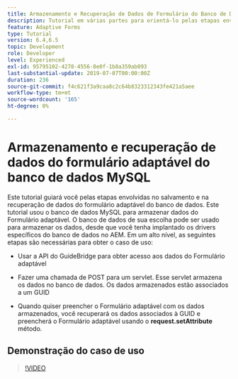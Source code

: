 ```yaml
---
title: Armazenamento e Recuperação de Dados de Formulário do Banco de Dados MySQL Introdução
description: Tutorial em várias partes para orientá-lo pelas etapas envolvidas no armazenamento e na recuperação de dados de formulário
feature: Adaptive Forms
type: Tutorial
version: 6.4,6.5
topic: Development
role: Developer
level: Experienced
exl-id: 95795102-4278-4556-8e0f-1b8a359ab093
last-substantial-update: 2019-07-07T00:00:00Z
duration: 236
source-git-commit: f4c621f3a9caa8c2c64b8323312343fe421a5aee
workflow-type: tm+mt
source-wordcount: '165'
ht-degree: 0%

---
```


# Armazenamento e recuperação de dados do formulário adaptável do banco de dados MySQL

Este tutorial guiará você pelas etapas envolvidas no salvamento e na recuperação de dados do formulário adaptável do banco de dados. Este tutorial usou o banco de dados MySQL para armazenar dados do Formulário adaptável. O banco de dados de sua escolha pode ser usado para armazenar os dados, desde que você tenha implantado os drivers específicos do banco de dados no AEM. Em um alto nível, as seguintes etapas são necessárias para obter o caso de uso:

* Usar a API do GuideBridge para obter acesso aos dados do Formulário adaptável

* Fazer uma chamada de POST para um servlet. Esse servlet armazena os dados no banco de dados. Os dados armazenados estão associados a um GUID

* Quando quiser preencher o Formulário adaptável com os dados armazenados, você recuperará os dados associados à GUID e preencherá o Formulário adaptável usando o **request.setAttribute** método.

## Demonstração do caso de uso

>[!VIDEO](https://video.tv.adobe.com/v/27829?quality=12&learn=on)


